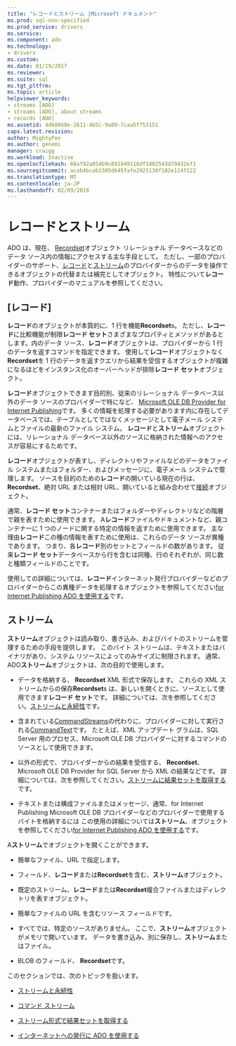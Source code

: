 ```yaml
---
title: "レコードとストリーム |Microsoft ドキュメント"
ms.prod: sql-non-specified
ms.prod_service: drivers
ms.service: 
ms.component: ado
ms.technology:
- drivers
ms.custom: 
ms.date: 01/19/2017
ms.reviewer: 
ms.suite: sql
ms.tgt_pltfrm: 
ms.topic: article
helpviewer_keywords:
- streams [ADO]
- streams [ADO], about streams
- records [ADO]
ms.assetid: 4d68868e-2611-4b5c-9a89-7caa5f753151
caps.latest.revision: 
author: MightyPen
ms.author: genemi
manager: craigg
ms.workload: Inactive
ms.openlocfilehash: 68af92a054b9c891849118df1802543d79432ef1
ms.sourcegitcommit: acab4bcab1385d645fafe2925130f102e114f122
ms.translationtype: MT
ms.contentlocale: ja-JP
ms.lasthandoff: 02/09/2018
---
```

# <a name="records-and-streams"></a>レコードとストリーム
ADO は、現在、 [Recordset](../../../ado/reference/ado-api/recordset-object-ado.md)オブジェクト リレーショナル データベースなどのデータ ソース内の情報にアクセスする主な手段として。 ただし、一部のプロバイダーのサポート、[レコード](../../../ado/reference/ado-api/record-object-ado.md)と[ストリーム](../../../ado/reference/ado-api/stream-object-ado.md)のプロバイダーからのデータを操作できるオブジェクトの代替または補完としてオブジェクト。 特性について**レコード**動作、プロバイダーのマニュアルを参照してください。  
  
## <a name="records"></a>[レコード]  
 **レコード**のオブジェクトが本質的に、1 行を機能**Recordset**s。 ただし、**レコード**に比較機能が制限**レコード セット**さまざまなプロパティとメソッドがあるとします。内のデータ ソース、**レコード**オブジェクトは、プロバイダーから 1 行のデータを返すコマンドを指定できます。 使用して**レコード**オブジェクトなく**Recordset**を 1 行のデータを返すクエリから結果を受信するオブジェクトが複雑になるほどをインスタンス化のオーバーヘッドが排除**レコード セット**オブジェクト。  
  
 **レコード**オブジェクトできます目的別、従来のリレーショナル データベース以外のデータ ソースのプロバイダーで特になど、 [Microsoft OLE DB Provider for Internet Publishing](../../../ado/guide/appendixes/microsoft-ole-db-provider-for-internet-publishing.md)です。 多くの情報を処理する必要があります内に存在してデータベースでは、テーブルとしてではなくメッセージとして電子メール システムとファイルの最新のファイル システム。 **レコード**と**ストリーム**オブジェクトには、リレーショナル データベース以外のソースに格納された情報へのアクセスが容易にするためです。  
  
 **レコード**オブジェクトが表すし、ディレクトリやファイルなどのデータをファイル システムまたはフォルダー、およびメッセージに、電子メール システムで管理します。 ソースを目的のための**レコード**の開いている現在の行は、 **Recordset**、絶対 URL または相対 URL、開いていると組み合わせて[接続](../../../ado/reference/ado-api/connection-object-ado.md)オブジェクト。  
  
 通常、**レコード セット**コンテナーまたはフォルダーやディレクトリなどの階層で親を表すために使用できます。 A**レコード**ファイルやドキュメントなど、親コンテナーに 1 つのノードに関する特定の情報を返すために使用できます。 主な理由**レコード**この種の情報を表すために使用は、これらのデータ ソースが異種であります。 つまり、各**レコード**別のセットとフィールドの数があります。 従来**レコード セット**データベースから行を含むは同種、行のそれぞれが、同じ数と種類フィールドのことです。  
  
 使用しての詳細については、**レコード**インターネット発行プロバイダーなどのプロバイダーからこの異種データを処理するオブジェクトを参照してください[for Internet Publishing ADO を使用する](../../../ado/guide/data/using-ado-for-internet-publishing.md)です。  
  
## <a name="streams"></a>ストリーム  
 **ストリーム**オブジェクトは読み取り、書き込み、およびバイトのストリームを管理するための手段を提供します。 このバイト ストリームは、テキストまたはバイナリがあり、システム リソースによってのみサイズに制限されます。 通常、ADO**ストリーム**オブジェクトは、次の目的で使用します。  
  
-   データを格納する、 **Recordset** XML 形式で保存します。 これらの XML ストリームからの保存**Recordset**s は、新しいを開くときに、ソースとして使用できます**レコード セット**です。 詳細については、次を参照してください。[ストリームと永続性](../../../ado/guide/data/streams-and-persistence.md)です。  
  
-   含まれている[CommandStreams](../../../ado/reference/ado-api/commandstream-property-ado.md)の代わりに、プロバイダーに対して実行される[CommandText](../../../ado/reference/ado-api/commandtext-property-ado.md)です。 たとえば、XML アップデート グラムは、SQL Server 用のプロセス、Microsoft OLE DB プロバイダーに対するコマンドのソースとして使用できます。  
  
-   以外の形式で、プロバイダーからの結果を受信する、 **Recordset**、Microsoft OLE DB Provider for SQL Server から XML の結果などです。 詳細については、次を参照してください。[ストリームに結果セットを取得する](../../../ado/guide/data/retrieving-resultsets-into-streams.md)です。  
  
-   テキストまたは構成ファイルまたはメッセージ、通常、for Internet Publishing Microsoft OLE DB プロバイダーなどのプロバイダーで使用するバイトを格納するには この使用の詳細については**ストリーム**、オブジェクトを参照してください[for Internet Publishing ADO を使用する](../../../ado/guide/data/using-ado-for-internet-publishing.md)です。  
  
 A**ストリーム**でオブジェクトを開くことができます。  
  
-   簡単なファイル、URL で指定します。  
  
-   フィールド、**レコード**または**Recordset**を含む、**ストリーム**オブジェクト。  
  
-   既定のストリーム、**レコード**または**Recordset**複合ファイルまたはディレクトリを表すオブジェクト。  
  
-   簡単なファイルの URL を含むリソース フィールドです。  
  
-   すべてでは、特定のソースがありません。 ここで、**ストリーム**オブジェクトがメモリで開いています。 データを書き込み、別に保存し、**ストリーム**またはファイル。  
  
-   BLOB のフィールド、 **Recordset**です。  
  
 このセクションでは、次のトピックを扱います。  
  
-   [ストリームと永続性](../../../ado/guide/data/streams-and-persistence.md)  
  
-   [コマンド ストリーム](../../../ado/guide/data/command-streams.md)  
  
-   [ストリーム形式で結果セットを取得する](../../../ado/guide/data/retrieving-resultsets-into-streams.md)  
  
-   [インターネットへの発行に ADO を使用する](../../../ado/guide/data/using-ado-for-internet-publishing.md)
